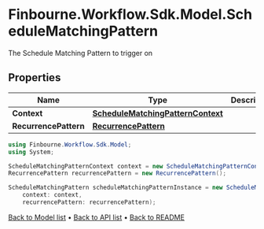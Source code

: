 # Finbourne.Workflow.Sdk.Model.ScheduleMatchingPattern
The Schedule Matching Pattern to trigger on

## Properties

Name | Type | Description | Notes
------------ | ------------- | ------------- | -------------
**Context** | [**ScheduleMatchingPatternContext**](ScheduleMatchingPatternContext.md) |  | 
**RecurrencePattern** | [**RecurrencePattern**](RecurrencePattern.md) |  | 

```csharp
using Finbourne.Workflow.Sdk.Model;
using System;

ScheduleMatchingPatternContext context = new ScheduleMatchingPatternContext();
RecurrencePattern recurrencePattern = new RecurrencePattern();

ScheduleMatchingPattern scheduleMatchingPatternInstance = new ScheduleMatchingPattern(
    context: context,
    recurrencePattern: recurrencePattern);
```

[Back to Model list](../README.md#documentation-for-models) &#8226; [Back to API list](../README.md#documentation-for-api-endpoints) &#8226; [Back to README](../README.md)
